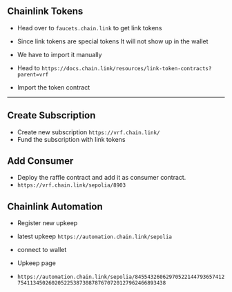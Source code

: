 ## Chainlink Tokens

-   Head over to `faucets.chain.link` to get link tokens

-   Since link tokens are special tokens It will not show up in the wallet
-   We have to import it manually

-   Head to `https://docs.chain.link/resources/link-token-contracts?parent=vrf`
-   Import the token contract

---

## Create Subscription

-   Create new subscription `https://vrf.chain.link/`
-   Fund the subscription with link tokens

## Add Consumer

-   Deploy the raffle contract and add it as consumer contract.
-   `https://vrf.chain.link/sepolia/8903`

## Chainlink Automation

-   Register new upkeep

-   latest upkeep `https://automation.chain.link/sepolia`
-   connect to wallet

-   Upkeep page
-   `https://automation.chain.link/sepolia/84554326062970522144793657412754113450260205225387308787670720127962466893438`
